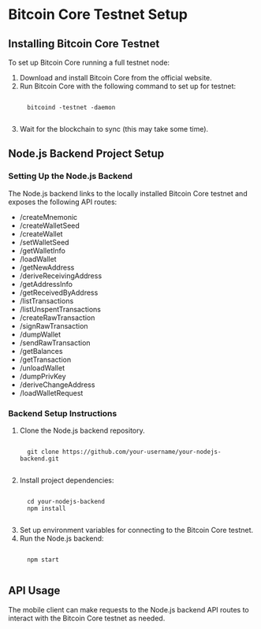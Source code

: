 <!DOCTYPE html>
<html>

<body>

<h1>Bitcoin Core Testnet Setup</h1>

<h2>Installing Bitcoin Core Testnet</h2>

<p>To set up Bitcoin Core running a full testnet node:</p>
<ol>
  <li>Download and install Bitcoin Core from the official website.</li>
  <li>Run Bitcoin Core with the following command to set up for testnet:</li>
  <pre><code>
  bitcoind -testnet -daemon
  </code></pre>
  <li>Wait for the blockchain to sync (this may take some time).</li>
</ol>

<h2>Node.js Backend Project Setup</h2>

<h3>Setting Up the Node.js Backend</h3>
<p>The Node.js backend links to the locally installed Bitcoin Core testnet and exposes the following API routes:</p>

<ul>
  <li>/createMnemonic</li>
  <li>/createWalletSeed</li>
  <li>/createWallet</li>
  <li>/setWalletSeed</li>
  <li>/getWalletInfo</li>
  <li>/loadWallet</li>
  <li>/getNewAddress</li>
  <li>/deriveReceivingAddress</li>
  <li>/getAddressInfo</li>
  <li>/getReceivedByAddress</li>
  <li>/listTransactions</li>
  <li>/listUnspentTransactions</li>
  <li>/createRawTransaction</li>
  <li>/signRawTransaction</li>
  <li>/dumpWallet</li>
  <li>/sendRawTransaction</li>
  <li>/getBalances</li>
  <li>/getTransaction</li>
  <li>/unloadWallet</li>
  <li>/dumpPrivKey</li>
  <li>/deriveChangeAddress</li>
  <li>/loadWalletRequest</li>
</ul>

<h3>Backend Setup Instructions</h3>
<ol>
  <li>Clone the Node.js backend repository.</li>
  <pre><code>
  git clone https://github.com/your-username/your-nodejs-backend.git
  </code></pre>
  <li>Install project dependencies:</li>
  <pre><code>
  cd your-nodejs-backend
  npm install
  </code></pre>
  <li>Set up environment variables for connecting to the Bitcoin Core testnet.</li>
  <li>Run the Node.js backend:</li>
  <pre><code>
  npm start
  </code></pre>
</ol>

<h2>API Usage</h2>
<p>The mobile client can make requests to the Node.js backend API routes to interact with the Bitcoin Core testnet as needed.</p>


</body>
</html>
